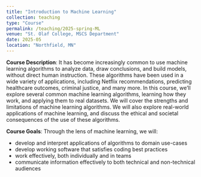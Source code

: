 ```yaml
---
title: "Introduction to Machine Learning"
collection: teaching
type: "Course"
permalink: /teaching/2025-spring-ML
venue: "St. Olaf College, MSCS Department"
date: 2025-05
location: "Northfield, MN"
---
```


**Course Description**: It has become increasingly common to use machine learning algorithms to analyze data, draw conclusions, and build models, without direct human instruction. These algorithms have been used in a wide variety of applications, including Netflix recommendations, predicting healthcare outcomes, criminal justice, and many more. In this course, we’ll explore several common machine learning algorithms, learning how they work, and applying them to real datasets. We will cover the strengths and limitations of machine learning algorithms. We will also explore real-world applications of machine learning, and discuss the ethical and societal consequences of the use of these algorithms.

**Course Goals**: Through the lens of machine learning, we will:
- develop and interpret applications of algorithms to domain use-cases
- develop working software that satisfies coding best practices
- work effectively, both individually and in teams
- communicate information effectively to both technical and non-technical audiences
